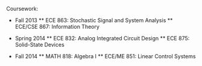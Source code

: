 Coursework:

* Fall 2013
** ECE 863: Stochastic Signal and System Analysis
** ECE/CSE 867: Information Theory

* Spring 2014
** ECE 832: Analog Integrated Circuit Design
** ECE 875: Solid-State Devices

* Fall 2014
** MATH 818: Algebra I
** ECE/ME 851: Linear Control Systems

